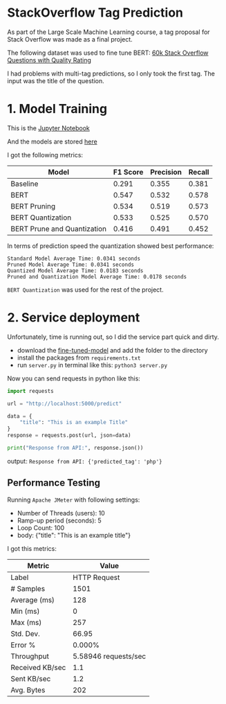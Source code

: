 # StackOverflow Tag Prediction

As part of the Large Scale Machine Learning course, a tag proposal for Stack Overflow was made as a final project. 

The following dataset was used to fine tune BERT: [60k Stack Overflow Questions with Quality Rating](https://www.kaggle.com/datasets/imoore/60k-stack-overflow-questions-with-quality-rate/?select=valid.csv)

I had problems with multi-tag predictions, so I only took the first tag. The input was the title of the question.

# 1. Model Training
This is the [Jupyter Notebook](https://github.com/RinoG/StackOverflow_Tag_Prediction/blob/main/model_training.ipynb)

And the models are stored [here](https://drive.google.com/drive/folders/1qSG9-jJ511Qy525_Gbm-LH5WdiLYGJwr)

I got the following metrics:

| Model                      | F1 Score | Precision | Recall |
|----------------------------|----------|-----------|--------|
| Baseline                   | 0.291    | 0.355     | 0.381  |
| BERT                       | 0.547    | 0.532     | 0.578  |
| BERT Pruning               | 0.534    | 0.519     | 0.573  |
| BERT Quantization          | 0.533    | 0.525     | 0.570  |
| BERT Prune and Quantization| 0.416    | 0.491     | 0.452  |

In terms of prediction speed the quantization showed best performance:

    Standard Model Average Time: 0.0341 seconds
    Pruned Model Average Time: 0.0341 seconds
    Quantized Model Average Time: 0.0183 seconds
    Pruned and Quantization Model Average Time: 0.0178 seconds

`BERT Quantization`  was used for the rest of the project.

# 2. Service deployment
Unfortunately, time is running out, so I did the service part quick and dirty. 

- download the [fine-tuned-model](https://drive.google.com/drive/folders/1qSG9-jJ511Qy525_Gbm-LH5WdiLYGJwr) and add the folder to the directory
- install the packages from `requirements.txt`
- run `server.py` in terminal like this: `python3 server.py`

Now you can send requests in python like this:

```python
import requests

url = "http://localhost:5000/predict"

data = {
    "title": "This is an example Title"
}
response = requests.post(url, json=data)

print("Response from API:", response.json())
```
output: `Response from API: {'predicted_tag': 'php'}`

## Performance Testing
Running `Apache JMeter` with following settings:
- Number of Threads (users): 10
- Ramp-up period (seconds): 5
- Loop Count: 100
- body: {"title": "This is an example title"}

I got this metrics:

| Metric            | Value     |
|-------------------|-----------|
| Label             | HTTP Request |
| # Samples         | 1501      |
| Average (ms)      | 128       |
| Min (ms)          | 0         |
| Max (ms)          | 257       |
| Std. Dev.         | 66.95     |
| Error %           | 0.000%    |
| Throughput        | 5.58946 requests/sec |
| Received KB/sec   | 1.1       |
| Sent KB/sec       | 1.2       |
| Avg. Bytes        | 202       |

